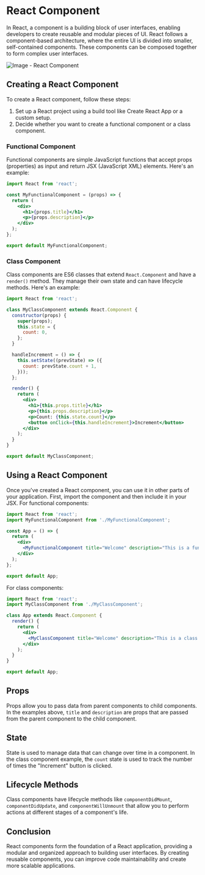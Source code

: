 # React Component

In React, a component is a building block of user interfaces, enabling developers to create reusable and modular pieces of UI. React follows a component-based architecture, where the entire UI is divided into smaller, self-contained components. These components can be composed together to form complex user interfaces.

![Image - React Component](https://static.zemuldo.com/images/Creating-React-Components.png)

## Creating a React Component

To create a React component, follow these steps:

1. Set up a React project using a build tool like Create React App or a custom setup.
2. Decide whether you want to create a functional component or a class component.

### Functional Component

Functional components are simple JavaScript functions that accept props (properties) as input and return JSX (JavaScript XML) elements. Here's an example:

```jsx
import React from 'react';

const MyFunctionalComponent = (props) => {
  return (
    <div>
      <h1>{props.title}</h1>
      <p>{props.description}</p>
    </div>
  );
};

export default MyFunctionalComponent;
```

### Class Component

Class components are ES6 classes that extend `React.Component` and have a `render()` method. They manage their own state and can have lifecycle methods. Here's an example:

```jsx
import React from 'react';

class MyClassComponent extends React.Component {
  constructor(props) {
    super(props);
    this.state = {
      count: 0,
    };
  }

  handleIncrement = () => {
    this.setState((prevState) => ({
      count: prevState.count + 1,
    }));
  };

  render() {
    return (
      <div>
        <h1>{this.props.title}</h1>
        <p>{this.props.description}</p>
        <p>Count: {this.state.count}</p>
        <button onClick={this.handleIncrement}>Increment</button>
      </div>
    );
  }
}

export default MyClassComponent;
```

## Using a React Component

Once you've created a React component, you can use it in other parts of your application. First, import the component and then include it in your JSX. For functional components:

```jsx
import React from 'react';
import MyFunctionalComponent from './MyFunctionalComponent';

const App = () => {
  return (
    <div>
      <MyFunctionalComponent title="Welcome" description="This is a functional component." />
    </div>
  );
};

export default App;
```

For class components:

```jsx
import React from 'react';
import MyClassComponent from './MyClassComponent';

class App extends React.Component {
  render() {
    return (
      <div>
        <MyClassComponent title="Welcome" description="This is a class component." />
      </div>
    );
  }
}

export default App;
```

## Props

Props allow you to pass data from parent components to child components. In the examples above, `title` and `description` are props that are passed from the parent component to the child component.

## State

State is used to manage data that can change over time in a component. In the class component example, the `count` state is used to track the number of times the "Increment" button is clicked.

## Lifecycle Methods

Class components have lifecycle methods like `componentDidMount`, `componentDidUpdate`, and `componentWillUnmount` that allow you to perform actions at different stages of a component's life.

## Conclusion

React components form the foundation of a React application, providing a modular and organized approach to building user interfaces. By creating reusable components, you can improve code maintainability and create more scalable applications.